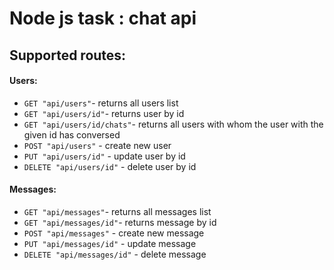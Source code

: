 # Node js task : chat api

## Supported routes: 
#### Users:
 - `GET "api/users"`- returns all users list
 - `GET "api/users/id"`- returns user by id 
 - `GET "api/users/id/chats"`- returns all users with whom the user with the given id has conversed
 - `POST "api/users"` - create new user
 - `PUT "api/users/id"` - update user by id
 - `DELETE "api/users/id"` - delete user by id  
#### Messages:
 - `GET "api/messages"`- returns all messages list
 - `GET "api/messages/id"`- returns message by id 
 - `POST "api/messages"` - create new message
 - `PUT "api/messages/id"` - update message
 - `DELETE "api/messages/id"` - delete message 
 
